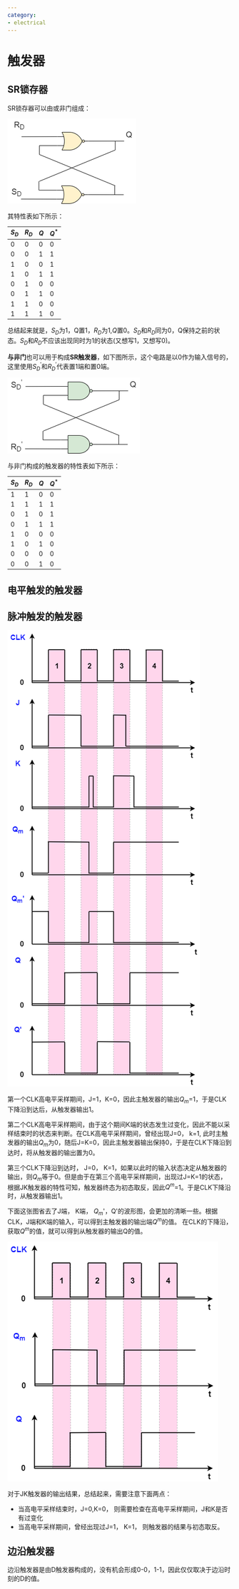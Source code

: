 ```yaml
---
category: 
- electrical
---
```


# 触发器

## SR锁存器

SR锁存器可以由或非门组成：

![SR锁存器](https://github.com/zgjsxx/static-img-repo/raw/main/blog/electricity/SR-latch/SR-latch.png)

其特性表如下所示：

|${S}_{D}$| ${R}_{D}$|$Q$|${Q}^{*}$ | 
|--|--|--|--|
|0 | 0| 0 | 0|
|0 | 0| 1 | 1|
|1 | 0| 0 | 1|
|1 | 0| 1 | 1|
|0 | 1| 0 | 0|
|0 | 1| 1 | 0|
|1 | 1| 0 | 0|
|1 | 1| 1 | 0|


总结起来就是，${S}_{D}$为1，Q置1，${R}_{D}$为1,$Q$置0。${S}_{D}$和${R}_{D}$同为0，Q保持之前的状态。${S}_{D}$和${R}_{D}$不应该出现同时为1的状态(又想写1，又想写0)。

**与非门**也可以用于构成**SR触发器**，如下图所示，这个电路是以0作为输入信号的，这里使用${S}_{D}^{'}$和${R}_{D}^{'}$代表置1端和置0端。

![SR锁存器](https://github.com/zgjsxx/static-img-repo/raw/main/blog/electricity/SR-latch/SR-latch-2.png)

与非门构成的触发器的特性表如下所示：

|${S}_{D}$| ${R}_{D}$|$Q$|${Q}^{*}$ | 
|--|--|--|--|
|1 | 1| 0 | 0|
|1 | 1| 1 | 1|
|0 | 1| 0 | 1|
|0 | 1| 1 | 1|
|1 | 0| 0 | 0|
|1 | 0| 1 | 0|
|0 | 0| 0 | 0|
|0 | 0| 1 | 0|



## 电平触发的触发器

## 脉冲触发的触发器

![JK触发器](https://github.com/zgjsxx/static-img-repo/raw/main/blog/electricity/SR-latch/jk_pulse_trigger.png)

第一个CLK高电平采样期间，J=1，K=0，因此主触发器的输出${Q}_{m}$=1，于是CLK下降沿到达后，从触发器输出1。

第二个CLK高电平采样期间，由于这个期间K端的状态发生过变化，因此不能以采样结束时的状态来判断。在CLK高电平采样期间，曾经出现J=0， k=1, 此时主触发器的输出${Q}_{m}$为0，随后J=K=0，因此主触发器输出保持0，于是在CLK下降沿到达时，将从触发器的输出置为0。

第三个CLK下降沿到达时， J=0， K=1，如果以此时的输入状态决定从触发器的输出，则${Q}_{m}$等于0。但是由于在第三个高电平采样期间，出现过J=K=1的状态，根据JK触发器的特性可知，触发器终态为初态取反，因此${Q}^{m}$=1。于是CLK下降沿时，从触发器输出1。

下面这张图省去了J端， K端， ${Q}_{m}$'，Q'的波形图，会更加的清晰一些。根据CLK，J端和K端的输入，可以得到主触发器的输出端${Q}^{m}$的值。 在CLK的下降沿，获取${Q}^{m}$的值，就可以得到从触发器的输出Q的值。

![JK触发器2](https://github.com/zgjsxx/static-img-repo/raw/main/blog/electricity/SR-latch/jk_pulse_trigger2.png)

对于JK触发器的输出结果，总结起来，需要注意下面两点：
- 当高电平采样结束时，J=0,K=0， 则需要检查在高电平采样期间，J和K是否有过变化
- 当高电平采样期间，曾经出现过J=1， K=1， 则触发器的结果与初态取反。

## 边沿触发器

边沿触发器是由D触发器构成的，没有机会形成0-0，1-1，因此仅仅取决于边沿时刻的D的值。